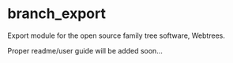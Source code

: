 # branch_export
Export module for the open source family tree software, Webtrees.

Proper readme/user guide will be added soon...
